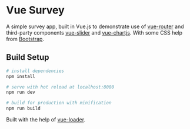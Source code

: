 # Vue Survey

A simple survey app, built in Vue.js to demonstrate use of [vue-router](https://github.com/vuejs/vue-router) and third-party components [vue-slider](https://github.com/NightCatSama/vue-slider-component) and [vue-chartjs](https://github.com/apertureless/vue-chartjs). With some CSS help from [Bootstrap](http://getbootstrap.com/css/).

## Build Setup

``` bash
# install dependencies
npm install

# serve with hot reload at localhost:8080
npm run dev

# build for production with minification
npm run build
```

Built with the help of [vue-loader](http://vuejs.github.io/vue-loader).
